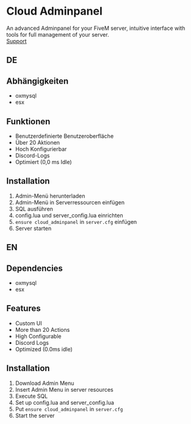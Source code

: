 # **Cloud Adminpanel**
An advanced Adminpanel for your FiveM server, intuitive interface with tools for full management of your server.<br>
[Support](https://discord.gg/zKT6Sq93yc)

## **DE**

## **Abhängigkeiten**
- oxmysql
- esx

## **Funktionen**
- Benutzerdefinierte Benutzeroberfläche
- Über 20 Aktionen
- Hoch Konfigurierbar
- Discord-Logs
- Optimiert (0,0 ms Idle)

## **Installation**
1. Admin-Menü herunterladen
2. Admin-Menü in Serverressourcen einfügen
3. SQL ausführen
4. config.lua und server_config.lua einrichten
5. `ensure cloud_adminpanel` in `server.cfg` einfügen
6. Server starten


## **EN**

## **Dependencies**
- oxmysql
- esx

## **Features**
- Custom UI
- More than 20 Actions
- High Configurable 
- Discord Logs
- Optimized (0.0ms idle)

## **Installation**
1. Download Admin Menu
2. Insert Admin Menu in server resources
3. Execute SQL
4. Set up config.lua and server_config.lua
5. Put `ensure cloud_adminpanel` in `server.cfg`
6. Start the server
